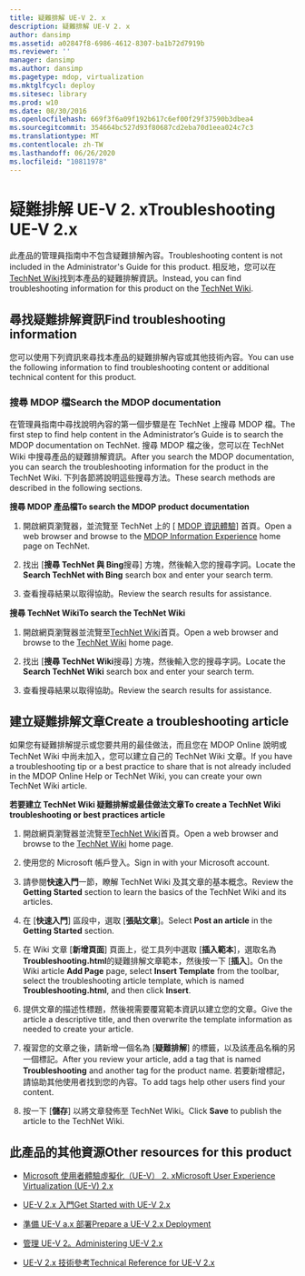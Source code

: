 ```yaml
---
title: 疑難排解 UE-V 2. x
description: 疑難排解 UE-V 2. x
author: dansimp
ms.assetid: a02847f8-6986-4612-8307-ba1b72d7919b
ms.reviewer: ''
manager: dansimp
ms.author: dansimp
ms.pagetype: mdop, virtualization
ms.mktglfcycl: deploy
ms.sitesec: library
ms.prod: w10
ms.date: 08/30/2016
ms.openlocfilehash: 669f3f6a09f192b617c6ef00f29f37590b3dbea4
ms.sourcegitcommit: 354664bc527d93f80687cd2eba70d1eea024c7c3
ms.translationtype: MT
ms.contentlocale: zh-TW
ms.lasthandoff: 06/26/2020
ms.locfileid: "10811978"
---
```

# <span data-ttu-id="523bb-103">疑難排解 UE-V 2. x</span><span class="sxs-lookup"><span data-stu-id="523bb-103">Troubleshooting UE-V 2.x</span></span>


<span data-ttu-id="523bb-104">此產品的管理員指南中不包含疑難排解內容。</span><span class="sxs-lookup"><span data-stu-id="523bb-104">Troubleshooting content is not included in the Administrator's Guide for this product.</span></span> <span data-ttu-id="523bb-105">相反地，您可以在[TechNet Wiki](https://go.microsoft.com/fwlink/p/?LinkId=224905)找到本產品的疑難排解資訊。</span><span class="sxs-lookup"><span data-stu-id="523bb-105">Instead, you can find troubleshooting information for this product on the [TechNet Wiki](https://go.microsoft.com/fwlink/p/?LinkId=224905).</span></span>

## <span data-ttu-id="523bb-106">尋找疑難排解資訊</span><span class="sxs-lookup"><span data-stu-id="523bb-106">Find troubleshooting information</span></span>


<span data-ttu-id="523bb-107">您可以使用下列資訊來尋找本產品的疑難排解內容或其他技術內容。</span><span class="sxs-lookup"><span data-stu-id="523bb-107">You can use the following information to find troubleshooting content or additional technical content for this product.</span></span>

### <span data-ttu-id="523bb-108">搜尋 MDOP 檔</span><span class="sxs-lookup"><span data-stu-id="523bb-108">Search the MDOP documentation</span></span>

<span data-ttu-id="523bb-109">在管理員指南中尋找說明內容的第一個步驟是在 TechNet 上搜尋 MDOP 檔。</span><span class="sxs-lookup"><span data-stu-id="523bb-109">The first step to find help content in the Administrator’s Guide is to search the MDOP documentation on TechNet.</span></span> <span data-ttu-id="523bb-110">搜尋 MDOP 檔之後，您可以在 TechNet Wiki 中搜尋產品的疑難排解資訊。</span><span class="sxs-lookup"><span data-stu-id="523bb-110">After you search the MDOP documentation, you can search the troubleshooting information for the product in the TechNet Wiki.</span></span> <span data-ttu-id="523bb-111">下列各節將說明這些搜尋方法。</span><span class="sxs-lookup"><span data-stu-id="523bb-111">These search methods are described in the following sections.</span></span>

**<span data-ttu-id="523bb-112">搜尋 MDOP 產品檔</span><span class="sxs-lookup"><span data-stu-id="523bb-112">To search the MDOP product documentation</span></span>**

1.  <span data-ttu-id="523bb-113">開啟網頁瀏覽器，並流覽至 TechNet 上的 [ [MDOP 資訊體驗](https://go.microsoft.com/fwlink/p/?LinkId=236032)] 首頁。</span><span class="sxs-lookup"><span data-stu-id="523bb-113">Open a web browser and browse to the [MDOP Information Experience](https://go.microsoft.com/fwlink/p/?LinkId=236032) home page on TechNet.</span></span>

2.  <span data-ttu-id="523bb-114">找出 [**搜尋 TechNet 與 Bing**搜尋] 方塊，然後輸入您的搜尋字詞。</span><span class="sxs-lookup"><span data-stu-id="523bb-114">Locate the **Search TechNet with Bing** search box and enter your search term.</span></span>

3.  <span data-ttu-id="523bb-115">查看搜尋結果以取得協助。</span><span class="sxs-lookup"><span data-stu-id="523bb-115">Review the search results for assistance.</span></span>

**<span data-ttu-id="523bb-116">搜尋 TechNet Wiki</span><span class="sxs-lookup"><span data-stu-id="523bb-116">To search the TechNet Wiki</span></span>**

1.  <span data-ttu-id="523bb-117">開啟網頁瀏覽器並流覽至[TechNet Wiki](https://go.microsoft.com/fwlink/p/?LinkId=224905)首頁。</span><span class="sxs-lookup"><span data-stu-id="523bb-117">Open a web browser and browse to the [TechNet Wiki](https://go.microsoft.com/fwlink/p/?LinkId=224905) home page.</span></span>

2.  <span data-ttu-id="523bb-118">找出 [**搜尋 TechNet Wiki**搜尋] 方塊，然後輸入您的搜尋字詞。</span><span class="sxs-lookup"><span data-stu-id="523bb-118">Locate the **Search TechNet Wiki** search box and enter your search term.</span></span>

3.  <span data-ttu-id="523bb-119">查看搜尋結果以取得協助。</span><span class="sxs-lookup"><span data-stu-id="523bb-119">Review the search results for assistance.</span></span>

## <span data-ttu-id="523bb-120">建立疑難排解文章</span><span class="sxs-lookup"><span data-stu-id="523bb-120">Create a troubleshooting article</span></span>


<span data-ttu-id="523bb-121">如果您有疑難排解提示或您要共用的最佳做法，而且您在 MDOP Online 說明或 TechNet Wiki 中尚未加入，您可以建立自己的 TechNet Wiki 文章。</span><span class="sxs-lookup"><span data-stu-id="523bb-121">If you have a troubleshooting tip or a best practice to share that is not already included in the MDOP Online Help or TechNet Wiki, you can create your own TechNet Wiki article.</span></span>

**<span data-ttu-id="523bb-122">若要建立 TechNet Wiki 疑難排解或最佳做法文章</span><span class="sxs-lookup"><span data-stu-id="523bb-122">To create a TechNet Wiki troubleshooting or best practices article</span></span>**

1.  <span data-ttu-id="523bb-123">開啟網頁瀏覽器並流覽至[TechNet Wiki](https://go.microsoft.com/fwlink/p/?LinkId=224905)首頁。</span><span class="sxs-lookup"><span data-stu-id="523bb-123">Open a web browser and browse to the [TechNet Wiki](https://go.microsoft.com/fwlink/p/?LinkId=224905) home page.</span></span>

2.  <span data-ttu-id="523bb-124">使用您的 Microsoft 帳戶登入。</span><span class="sxs-lookup"><span data-stu-id="523bb-124">Sign in with your Microsoft account.</span></span>

3.  <span data-ttu-id="523bb-125">請參閱**快速入門**一節，瞭解 TechNet Wiki 及其文章的基本概念。</span><span class="sxs-lookup"><span data-stu-id="523bb-125">Review the **Getting Started** section to learn the basics of the TechNet Wiki and its articles.</span></span>

4.  <span data-ttu-id="523bb-126">在 [**快速入門**] 區段中，選取 [**張貼文章**]。</span><span class="sxs-lookup"><span data-stu-id="523bb-126">Select **Post an article** in the **Getting Started** section.</span></span>

5.  <span data-ttu-id="523bb-127">在 Wiki 文章 [**新增頁面**] 頁面上，從工具列中選取 [**插入範本**]，選取名為**Troubleshooting.html**的疑難排解文章範本，然後按一下 [**插入**]。</span><span class="sxs-lookup"><span data-stu-id="523bb-127">On the Wiki article **Add Page** page, select **Insert Template** from the toolbar, select the troubleshooting article template, which is named **Troubleshooting.html**, and then click **Insert**.</span></span>

6.  <span data-ttu-id="523bb-128">提供文章的描述性標題，然後視需要覆寫範本資訊以建立您的文章。</span><span class="sxs-lookup"><span data-stu-id="523bb-128">Give the article a descriptive title, and then overwrite the template information as needed to create your article.</span></span>

7.  <span data-ttu-id="523bb-129">複習您的文章之後，請新增一個名為 [**疑難排解**] 的標籤，以及該產品名稱的另一個標記。</span><span class="sxs-lookup"><span data-stu-id="523bb-129">After you review your article, add a tag that is named **Troubleshooting** and another tag for the product name.</span></span> <span data-ttu-id="523bb-130">若要新增標記，請協助其他使用者找到您的內容。</span><span class="sxs-lookup"><span data-stu-id="523bb-130">To add tags help other users find your content.</span></span>

8.  <span data-ttu-id="523bb-131">按一下 [**儲存**] 以將文章發佈至 TechNet Wiki。</span><span class="sxs-lookup"><span data-stu-id="523bb-131">Click **Save** to publish the article to the TechNet Wiki.</span></span>

## <span data-ttu-id="523bb-132">此產品的其他資源</span><span class="sxs-lookup"><span data-stu-id="523bb-132">Other resources for this product</span></span>


-   [<span data-ttu-id="523bb-133">Microsoft 使用者體驗虛擬化（UE-V） 2. x</span><span class="sxs-lookup"><span data-stu-id="523bb-133">Microsoft User Experience Virtualization (UE-V) 2.x</span></span>](index.md)

-   [<span data-ttu-id="523bb-134">UE-V 2.x 入門</span><span class="sxs-lookup"><span data-stu-id="523bb-134">Get Started with UE-V 2.x</span></span>](get-started-with-ue-v-2x-new-uevv2.md)

-   [<span data-ttu-id="523bb-135">準備 UE-V a.x 部署</span><span class="sxs-lookup"><span data-stu-id="523bb-135">Prepare a UE-V 2.x Deployment</span></span>](prepare-a-ue-v-2x-deployment-new-uevv2.md)

-   [<span data-ttu-id="523bb-136">管理 UE-V 2。</span><span class="sxs-lookup"><span data-stu-id="523bb-136">Administering UE-V 2.x</span></span>](administering-ue-v-2x-new-uevv2.md)

-   [<span data-ttu-id="523bb-137">UE-V 2.x 技術參考</span><span class="sxs-lookup"><span data-stu-id="523bb-137">Technical Reference for UE-V 2.x</span></span>](technical-reference-for-ue-v-2x-both-uevv2.md)






 

 





